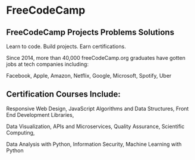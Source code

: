 # FreeCodeCamp

## FreeCodeCamp Projects Problems Solutions

Learn to code. Build projects. Earn certifications.

Since 2014, more than 40,000 freeCodeCamp.org graduates have gotten jobs at tech companies including:

Facebook, Apple, Amazon, Netflix, Google, Microsoft, Spotify, Uber

## Certification Courses Include:

Responsive Web Design, JavaScript Algorithms and Data Structures, Front End Development Libraries,

Data Visualization, APIs and Microservices, Quality Assurance, Scientific Computing,

Data Analysis with Python, Information Security, Machine Learning with Python
